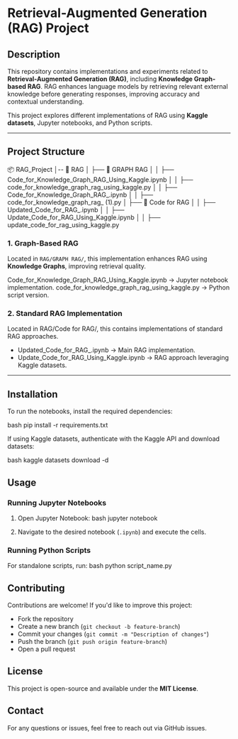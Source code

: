 # **Retrieval-Augmented Generation (RAG) Project**

## **Description**
This repository contains implementations and experiments related to **Retrieval-Augmented Generation (RAG)**, including **Knowledge Graph-based RAG**. RAG enhances language models by retrieving relevant external knowledge before generating responses, improving accuracy and contextual understanding.

This project explores different implementations of RAG using **Kaggle datasets**, Jupyter notebooks, and Python scripts.

---

## **Project Structure**

📦 RAG_Project
│-- 📂 RAG
│   ├── 📂 GRAPH RAG
│   │   ├── Code_for_Knowledge_Graph_RAG_Using_Kaggle.ipynb
│   │   ├── code_for_knowledge_graph_rag_using_kaggle.py
│   │   ├── Code_for_Knowledge_Graph_RAG_.ipynb
│   │   ├── code_for_knowledge_graph_rag_ (1).py
│   ├── 📂 Code for RAG
│   │   ├── Updated_Code_for_RAG_.ipynb
│   │   ├── Update_Code_for_RAG_Using_Kaggle.ipynb
│   │   ├── update_code_for_rag_using_kaggle.py


### **1. Graph-Based RAG**
Located in `RAG/GRAPH RAG/`, this implementation enhances RAG using **Knowledge Graphs**, improving retrieval quality.

 Code_for_Knowledge_Graph_RAG_Using_Kaggle.ipynb → Jupyter notebook implementation.
 code_for_knowledge_graph_rag_using_kaggle.py → Python script version.

### **2. Standard RAG Implementation**
Located in RAG/Code for RAG/, this contains implementations of standard RAG approaches.

- Updated_Code_for_RAG_.ipynb → Main RAG implementation.
- Update_Code_for_RAG_Using_Kaggle.ipynb → RAG approach leveraging Kaggle datasets.

---

## **Installation**
To run the notebooks, install the required dependencies:

bash
pip install -r requirements.txt


If using Kaggle datasets, authenticate with the Kaggle API and download datasets:

bash
kaggle datasets download -d <dataset-name>


## **Usage**
### **Running Jupyter Notebooks**
1. Open Jupyter Notebook:
   bash
   jupyter notebook
   
2. Navigate to the desired notebook (`.ipynb`) and execute the cells.

### **Running Python Scripts**
For standalone scripts, run:
bash
python script_name.py

## **Contributing**
Contributions are welcome! If you'd like to improve this project:
- Fork the repository
- Create a new branch (`git checkout -b feature-branch`)
- Commit your changes (`git commit -m "Description of changes"`)
- Push the branch (`git push origin feature-branch`)
- Open a pull request

## **License**
This project is open-source and available under the **MIT License**.

## **Contact**
For any questions or issues, feel free to reach out via GitHub issues.
